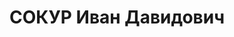 ---
title: СОКУР Иван Давидович
description: "старший лейтенант, старший летчик 58 тяжело-бомбардировочной АЭ. \n\
  \  ВКВС - 26.12.1937, ВМН. Расстрелян 27.12.1937, Киев"
---